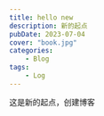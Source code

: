 ```yaml
---
title: hello new
description: 新的起点
pubDate: 2023-07-04
cover: "book.jpg"
categories:
    - Blog
tags: 
    - Log
---
```



这是新的起点，创建博客
